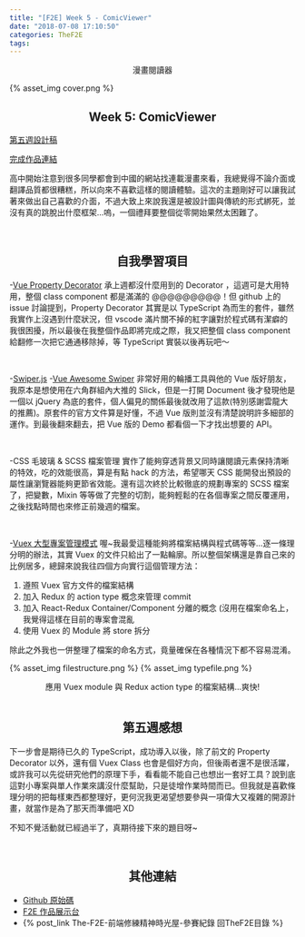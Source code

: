 ```yaml
---
title: "[F2E] Week 5 - ComicViewer"
date: "2018-07-08 17:10:50"
categories: TheF2E
tags:
---
```


<center>漫畫閱讀器</center>

<!-- more -->

{% asset_img cover.png %}

## <center>Week 5: ComicViewer</center>

[第五週設計稿](https://hexschool.github.io/THE_F2E_Design/week5-comic%20viewer/)

[完成作品連結](https://wizardgreen.github.io/hexSchool-TheF2E-Showcase/#/week5)

高中開始注意到很多同學都會到中國的網站找連載漫畫來看，我總覺得不論介面或翻譯品質都很糟糕，所以向來不喜歡這樣的閱讀體驗。這次的主題剛好可以讓我試著來做出自己喜歡的介面，不過大致上來說我還是被設計圖與傳統的形式綁死，並沒有真的跳脫出什麼框架...嗚，一個禮拜要整個從零開始果然太困難了。

<br />

## <center>自我學習項目</center>

-[Vue Property Decorator](https://github.com/kaorun343/vue-property-decorator)
承上週都沒什麼用到的 Decorator ，這週可是大用特用，整個 class component 都是滿滿的 @@@@@@@@@！但 github 上的 issue 討論提到，Property Decorator 其實是以 TypeScript 為而生的套件，雖然我實作上沒遇到什麼狀況，但 vscode 滿片關不掉的紅字讓對於程式碼有潔癖的我很困擾，所以最後在我整個作品即將完成之際，我又把整個 class component 給翻修一次把它通通移除掉，等 TypeScript 實裝以後再玩吧～

<br />

-[Swiper.js](http://idangero.us/swiper/) -[Vue Awesome Swiper](https://github.com/surmon-china/vue-awesome-swiper)
非常好用的輪播工具與他的 Vue 版好朋友，我原本是想使用在六角群組內大推的 Slick，但是一打開 Document 後才發現他是一個以 jQuery 為底的套件，個人偏見的關係最後就改用了這款\(特別感謝雲龍大的推薦\)。原套件的官方文件算是好懂，不過 Vue 版則並沒有清楚說明許多細部的運作。到最後翻來翻去，把 Vue 版的 Demo 都看個一下才找出想要的 API。

<br />

-CSS 毛玻璃 & SCSS 檔案管理
實作了能夠穿透背景又同時讓閱讀元素保持清晰的特效，吃的效能很高，算是有點 hack 的方法，希望哪天 CSS 能開發出預設的屬性讓瀏覽器能夠更節省效能。還有這次終於比較徹底的規劃專案的 SCSS 檔案了，把變數，Mixin 等等做了完整的切割，能夠輕鬆的在各個專案之間反覆運用，之後找點時間也來修正前幾週的檔案。

<br />

-[Vuex 大型專案管理模式](https://vuex.vuejs.org/guide/structure.html)
喔~我最愛這種能夠將檔案結構與程式碼等等...逐一條理分明的辦法，其實 Vuex 的文件只給出了一點輪廓。所以整個架構還是靠自己來的比例居多，總歸來說我往四個方向實行這個管理方法：

1. 遵照 Vuex 官方文件的檔案結構
2. 加入 Redux 的 action type 概念來管理 commit
3. 加入 React-Redux Container/Component 分離的概念
   \(沒用在檔案命名上，我覺得這樣在目前的專案會混亂
4. 使用 Vuex 的 Module 將 store 拆分

除此之外我也一併整理了檔案的命名方式，竟量確保在各種情況下都不容易混淆。

{% asset_img filestructure.png %}
{% asset_img typefile.png %}

<center>應用 Vuex module 與 Redux action type 的檔案結構...爽快!</center>

<br />

## <center>第五週感想</center>

下一步會是期待已久的 TypeScript，成功導入以後，除了前文的 Property Decorator 以外，還有個 Vuex Class 也會是個好方向，但後兩者還不是很活躍，或許我可以先從研究他們的原理下手，看看能不能自己也想出一套好工具？說到底這對小專案與單人作業來講沒什麼幫助，只是徒增作業時間而已。但我就是喜歡條理分明的把每樣東西都整理好，更何況我更渴望想要參與一項偉大又複雜的開源計畫，就當作是為了那天而準備吧 XD

不知不覺活動就已經過半了，真期待接下來的題目呀~

<br />

## <center>其他連結</center>

- [Github 原始碼](https://github.com/Wizardgreen/hexSchool-TheF2E-Showcase/)
- [F2E 作品展示台](https://wizardgreen.github.io/hexSchool-TheF2E-Showcase/#/)
- {% post_link The-F2E-前端修練精神時光屋-參賽紀錄 回TheF2E目錄 %}
